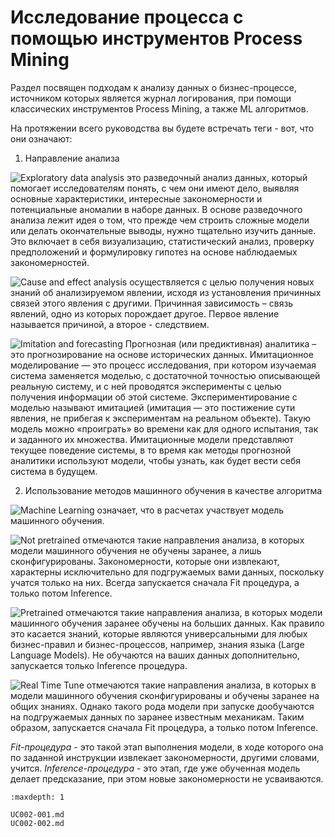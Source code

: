 # Исследование процесса с помощью инструментов Process Mining

Раздел посвящен подходам к анализу данных о бизнес-процессе, источником которых является журнал логирования, при помощи классических инструментов Process Mining, а также ML алгоритмов.

На протяжении всего руководства вы будете встречать теги - вот, что они означают:

1. Направление анализа

![Exploratory data analysis](https://img.shields.io/badge/Exploratory%20data%20analysis-steelblue?style=for-the-badge) это разведочный анализ данных, который помогает исследователям понять, с чем они имеют дело, выявляя основные характеристики, интересные закономерности и потенциальные аномалии в наборе данных. В основе разведочного анализа лежит идея о том, что прежде чем строить сложные модели или делать окончательные выводы, нужно тщательно изучить данные. Это включает в себя визуализацию, статистический анализ, проверку предположений и формулировку гипотез на основе наблюдаемых закономерностей.

![Cause and effect analysis](https://img.shields.io/badge/Cause%20and%20effect%20analysis-steelblue?style=for-the-badge) осуществляется с целью получения новых знаний об анализируемом явлении, исходя из установления причинных связей этого явления с другими. Причинная зависимость – связь явлений, одно из которых порождает другое. Первое явление называется причиной, а второе - следствием.

![Imitation and forecasting](https://img.shields.io/badge/Imitation%20and%20forecasting-steelblue?style=for-the-badge) Прогнозная (или предиктивная) аналитика – это прогнозирование на основе исторических данных. Имитационное моделирование — это процесс исследования, при котором изучаемая система заменяется моделью, с достаточной точностью описывающей реальную систему, и с ней проводятся эксперименты с целью получения информации об этой системе. Экспериментирование с моделью называют имитацией (имитация — это постижение сути явления, не прибегая к экспериментам на реальном объекте). Такую модель можно «проиграть» во времени как для одного испытания, так и заданного их множества. Имитационные модели представляют текущее поведение системы, в то время как методы прогнозной аналитики используют модели, чтобы узнать, как будет вести себя система в будущем.

2. Использование методов машинного обучения в качестве алгоритма

![Machine Learning](https://img.shields.io/badge/Machine%20Learning-indianred?style=for-the-badge) означает, что в расчетах участвует модель машинного обучения.

![Not pretrained](https://img.shields.io/badge/Not%20pretrained-gray?style=for-the-badge) отмечаются такие направления анализа, в которых модели машинного обучения не обучены заранее, а лишь сконфигурированы. Закономерности, которые они извлекают, характерны исключительно для подгружаемых вами данных, поскольку учатся только на них. Всегда запускается сначала Fit процедура, а только потом Inference.

![Pretrained](https://img.shields.io/badge/Pretrained-gray?style=for-the-badge) отмечаются такие направления анализа, в которых модели машинного обучения заранее обучены на больших данных. Как правило это касается знаний, которые являются универсальными для любых бизнес-правил и бизнес-процессов, например, знания языка (Large Language Models). Не обучаются на ваших данных дополнительно, запускается только Inference процедура.

![Real Time Tune](https://img.shields.io/badge/Real%20Time%20Tune-gray?style=for-the-badge) отмечаются такие направления анализа, в которых в модели машинного обучения сконфигурированы и обучены заранее на общих знаниях. Однако такого рода модели при запуске дообучаются на подгружаемых данных по заранее известным механикам. Таким образом, запускается сначала Fit процедура, а только потом Inference.

*Fit-процедура* - это такой этап выполнения модели, в ходе которого она по заданной инструкции извлекает закономерности, другими словами, учится. *Inference-процедура* - это этап, где уже обученная модель делает предсказание, при этом новые закономерности не усваиваются.

```{toctree}
:maxdepth: 1

UC002-001.md
UC002-002.md
```

